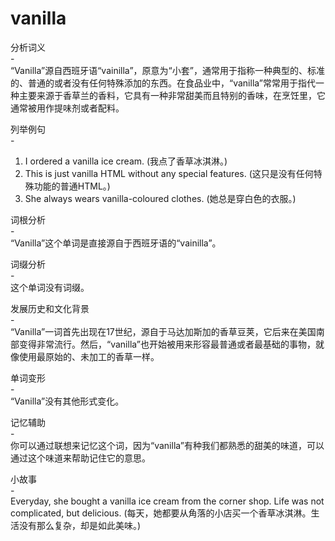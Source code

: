 # vanilla

分析词义  
\-  
“Vanilla”源自西班牙语“vainilla”，原意为“小套”，通常用于指称一种典型的、标准的、普通的或者没有任何特殊添加的东西。在食品业中，“vanilla”常常用于指代一种主要来源于香草兰的香料，它具有一种非常甜美而且特别的香味，在烹饪里，它通常被用作提味剂或者配料。

  

列举例句  
\-

  

1.  I ordered a vanilla ice cream. (我点了香草冰淇淋。)
2.  This is just vanilla HTML without any special features. (这只是没有任何特殊功能的普通HTML。)
3.  She always wears vanilla-coloured clothes. (她总是穿白色的衣服。)

  

词根分析  
\-  
“Vanilla”这个单词是直接源自于西班牙语的“vainilla”。

  

词缀分析  
\-  
这个单词没有词缀。

  

发展历史和文化背景  
\-  
“Vanilla”一词首先出现在17世纪，源自于马达加斯加的香草豆荚，它后来在美国南部变得非常流行。然后，“vanilla”也开始被用来形容最普通或者最基础的事物，就像使用最原始的、未加工的香草一样。

  

单词变形  
\-  
“Vanilla”没有其他形式变化。

  

记忆辅助  
\-  
你可以通过联想来记忆这个词，因为“vanilla”有种我们都熟悉的甜美的味道，可以通过这个味道来帮助记住它的意思。

  

小故事  
\-  
Everyday, she bought a vanilla ice cream from the corner shop. Life was not complicated, but delicious. (每天，她都要从角落的小店买一个香草冰淇淋。生活没有那么复杂，却是如此美味。)
